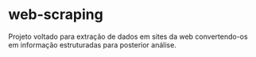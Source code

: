 # web-scraping

Projeto voltado para extração de dados em sites da web convertendo-os em informação estruturadas para posterior análise.